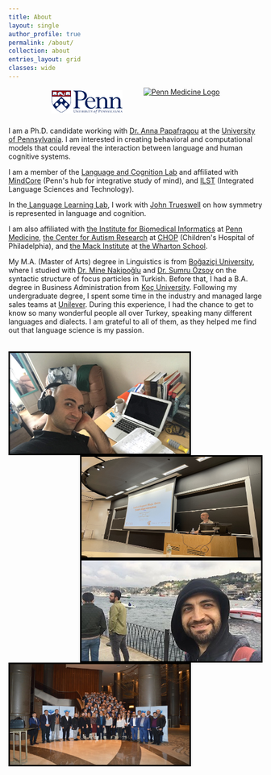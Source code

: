 ```yaml
---
title: About
layout: single
author_profile: true
permalink: /about/
collection: about
entries_layout: grid
classes: wide
---
```


<div style="text-align:center; display:flex; justify-content:center; align-items:center; gap:42px; margin-bottom: 20px;">
    <a href="https://www.upenn.edu/" style="display: flex; align-items: center;">
        <img src="/assets/images/pennlogo.png" alt="The University of Pennsylvania Logo" style="width: auto; height: 46px;"/> <!-- Height adjusted to 30% smaller -->
    </a>
    <a href="https://www.pennmedicine.org/" style="display: flex; align-items: center;">
        <img src="https://www.med.upenn.edu/images/psom_logo_blue.svg" alt="Penn Medicine Logo" style="width: auto; height: 57px;"/> <!-- Height adjusted to 30% smaller -->
    </a>
</div>

I am a Ph.D. candidate working with <a href="https://www.langcoglab.com/current-lab-members">Dr. Anna Papafragou</a> at the <a href="https://www.ling.upenn.edu/">University of Pennsylvania</a>. I am interested in creating behavioral and computational models that could reveal the interaction between language and human cognitive systems. 
<space>
<p>I am a member of the <a href="https://www.langcoglab.com/"> Language and Cognition Lab</a> and affiliated with <a href="https://mindcore.sas.upenn.edu"> MindCore</a> (Penn's hub for integrative study of mind),  and <a href="https://web.sas.upenn.edu/langscience/"> ILST</a> (Integrated Language Sciences and Technology). 
<space>
<p>In the<a href="https://web.sas.upenn.edu/trueswell-lab/"> Language Learning Lab</a>, I work with <a href="https://web.sas.upenn.edu/trueswell-lab/labmembers/trueswell/"> John Trueswell</a> on how symmetry is represented in language and cognition.
<space>
<p>I am also affiliated with <a href="https://ibi.med.upenn.edu/">the Institute for Biomedical Informatics</a> at <a href="https://www.pennmedicine.org/">Penn Medicine</a>, <a href="https://www.research.chop.edu/car/">the Center for Autism Research</a> at <a href="https://www.research.chop.edu/">CHOP</a> (Children's Hospital of Philadelphia), and <a href="https://mackinstitute.wharton.upenn.edu/">the Mack Institute</a> at <a href="https://www.wharton.upenn.edu/">the Wharton School</a>.</p>

<space>
<p>My M.A. (Master of Arts) degree in Linguistics is from <a href="https://linguistics.bogazici.edu.tr/">Boğaziçi University</a>, where I studied with <a href="https://linguistics.bogazici.edu.tr/mine-nakipoglu/">Dr. Mine Nakipoğlu</a> and <a href="https://linguistics.bogazici.edu.tr/sumru-ozsoy/">Dr. Sumru Özsoy</a> on the syntactic structure of focus particles in Turkish. 

<space>
Before that, I had a B.A. degree in Business Administration from <a href="https://www.ku.edu.tr/en/">Koç University</a>. Following my undergraduate degree, I spent some time in the industry and managed large sales teams at <a href="https://www.unilever.com/">Unilever</a>. During this experience, I had the chance to get to know so many wonderful people all over Turkey, speaking many different languages and dialects. I am grateful to all of them, as they helped me find out that language science is my passion.<br>

<br>
<br>
<space>

<img align="left" src="/assets/images/picture1.jpg" alt="Ugurcan Vurgun" style="width:356px;height:200px; border:3px solid black">

<img align="right" src="/assets/images/picture4.jpg" alt="Ugurcan Vurgun" style="width:356px;height:200px; border:3px solid black">

<space>

<img align="right" src="/assets/images/picture5.jpg" alt="Ugurcan Vurgun" style="width:356px;height:200px; border:3px solid black">

<img align="left" src="/assets/images/picture6.jpg" alt="Ugurcan Vurgun" style="width:356px;height:200px; border:3px solid black">


